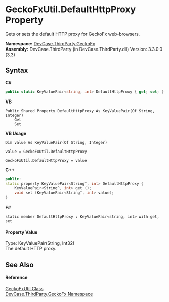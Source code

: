 # GeckoFxUtil.DefaultHttpProxy Property 
 

Gets or sets the default HTTP proxy for GeckoFx web-browsers.

**Namespace:**&nbsp;<a href="N_DevCase_ThirdParty_GeckoFx">DevCase.ThirdParty.GeckoFx</a><br />**Assembly:**&nbsp;DevCase.ThirdParty (in DevCase.ThirdParty.dll) Version: 3.3.0.0 (3.3)

## Syntax

**C#**<br />
``` C#
public static KeyValuePair<string, int> DefaultHttpProxy { get; set; }
```

**VB**<br />
``` VB
Public Shared Property DefaultHttpProxy As KeyValuePair(Of String, Integer)
	Get
	Set
```

**VB Usage**<br />
``` VB Usage
Dim value As KeyValuePair(Of String, Integer)

value = GeckoFxUtil.DefaultHttpProxy

GeckoFxUtil.DefaultHttpProxy = value
```

**C++**<br />
``` C++
public:
static property KeyValuePair<String^, int> DefaultHttpProxy {
	KeyValuePair<String^, int> get ();
	void set (KeyValuePair<String^, int> value);
}
```

**F#**<br />
``` F#
static member DefaultHttpProxy : KeyValuePair<string, int> with get, set

```


#### Property Value
Type: KeyValuePair(String, Int32)<br />The default HTTP proxy.

## See Also


#### Reference
<a href="T_DevCase_ThirdParty_GeckoFx_GeckoFxUtil">GeckoFxUtil Class</a><br /><a href="N_DevCase_ThirdParty_GeckoFx">DevCase.ThirdParty.GeckoFx Namespace</a><br />